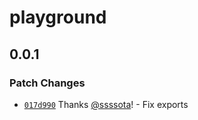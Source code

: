 # playground

## 0.0.1

### Patch Changes

- [`017d990`](https://github.com/ssssota/shader-minifier-wasm/commit/017d99059d87c256380be6de56f122ed2115338c) Thanks [@ssssota](https://github.com/ssssota)! - Fix exports
